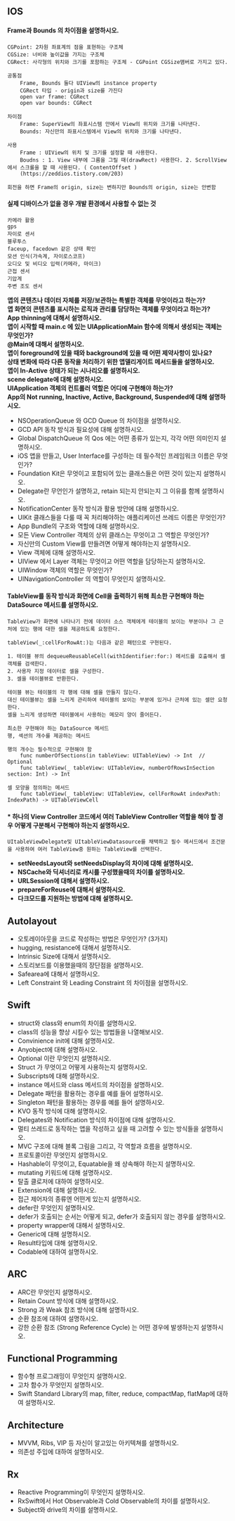 ## IOS
#### **Frame과 Bounds 의 차이점을 설명하시오.**   
    CGPoint: 2차원 좌표계의 점을 표현하는 구조체  
    CGSize: 너비와 높이값을 가지는 구조체   
    CGRect: 사각형의 위치와 크기를 포함하는 구조체 - CGPoint CGSize맴버로 가지고 있다.   

    공통점   
        Frame, Bounds 둘다 UIView의 instance property   
        CGRect 타입 - origin과 size를 가진다   
        open var frame: CGRect   
        open var bounds: CGRect

    차이점
        Frame: SuperView의 좌표시스템 안에서 View의 위치와 크기를 나타낸다.     
        Bounds: 자신만의 좌표시스템에서 View의 위치와 크기를 나타낸다.   

    사용
        Frame : UIView의 위치 및 크기를 설정할 때 사용한다.   
        Boudns : 1. View 내부에 그름을 그릴 때(drawRect) 사용한다. 2. ScrollView에서 스크롤을 할 때 사용된다. ( ContentOffset )   
        (https://zeddios.tistory.com/203)    
      
    회전을 하면 Frame의 origin, size는 변하지만 Bounds의 origin, size는 안변함   
    
#### **실제 디바이스가 없을 경우 개발 환경에서 사용할 수 없는 것**   
    카메라 활용
    gps
    자이로 센서
    블루투스
    faceup, facedown 같은 상태 확인
    모션 인식(가속계, 자이로스코프)
    오디오 및 비디오 입력(카메라, 마이크)
    근접 센서
    기압계
    주변 조도 센서 
    
**앱의 콘텐츠나 데이터 자체를 저장/보관하는 특별한 객체를 무엇이라고 하는가?**   
**앱 화면의 콘텐츠를 표시하는 로직과 관리를 담당하는 객체를 무엇이라고 하는가?**   
**App thinning에 대해서 설명하시오.**   
**앱이 시작할 때 main.c 에 있는 UIApplicationMain 함수에 의해서 생성되는 객체는 무엇인가?**   
**@Main에 대해서 설명하시오.**   
**앱이 foreground에 있을 때와 background에 있을 때 어떤 제약사항이 있나요?**   
**상태 변화에 따라 다른 동작을 처리하기 위한 앱델리게이트 메서드들을 설명하시오.**   
**앱이 In-Active 상태가 되는 시나리오를 설명하시오.**   
**scene delegate에 대해 설명하시오.**   
**UIApplication 객체의 컨트롤러 역할은 어디에 구현해야 하는가?**   
**App의 Not running, Inactive, Active, Background, Suspended에 대해 설명하시오.**   
* NSOperationQueue 와 GCD Queue 의 차이점을 설명하시오.   
* GCD API 동작 방식과 필요성에 대해 설명하시오.   
* Global DispatchQueue 의 Qos 에는 어떤 종류가 있는지, 각각 어떤 의미인지 설명하시오.   
* iOS 앱을 만들고, User Interface를 구성하는 데 필수적인 프레임워크 이름은 무엇인가?   
* Foundation Kit은 무엇이고 포함되어 있는 클래스들은 어떤 것이 있는지 설명하시오.   
* Delegate란 무언인가 설명하고, retain 되는지 안되는지 그 이유를 함께 설명하시오.   
* NotificationCenter 동작 방식과 활용 방안에 대해 설명하시오.   
* UIKit 클래스들을 다룰 때 꼭 처리해야하는 애플리케이션 쓰레드 이름은 무엇인가?   
* App Bundle의 구조와 역할에 대해 설명하시오.   
* 모든 View Controller 객체의 상위 클래스는 무엇이고 그 역할은 무엇인가?   
* 자신만의 Custom View를 만들려면 어떻게 해야하는지 설명하시오.   
* View 객체에 대해 설명하시오.   
* UIView 에서 Layer 객체는 무엇이고 어떤 역할을 담당하는지 설명하시오.   
* UIWindow 객체의 역할은 무엇인가?   
* UINavigationController 의 역할이 무엇인지 설명하시오.   
#### **TableView를 동작 방식과 화면에 Cell을 출력하기 위해 최소한 구현해야 하는 DataSource 메서드를 설명하시오.**   
    TableView가 화면에 나타나기 전에 데이터 소스 객체에게 테이블의 보이는 부분이나 그 근처에 있는 행에 대한 셀을 제공하도록 요청한다.   
    
    tableView(_:cellForRowAt:)는 다음과 같은 패턴으로 구현된다.   
    
    1. 테이블 뷰의 dequeueReusableCell(withIdentifier:for:) 메서드를 호출해서 셀 객체를 검색한다.   
    2. 사용자 지정 데이터로 셀을 구성한다.   
    3. 셀을 테이블뷰로 반환한다.   
    
    테이블 뷰는 테이블의 각 행에 대해 셀을 만들지 않는다.   
    대신 테이블뷰는 셀을 느리게 관리하여 테이블의 보이는 부분에 있거나 근처에 있는 셀만 요청한다.   
    셀을 느리게 생성하면 테이블에서 사용하는 메모리 양이 줄어든다.   
    
    최소한 구현해야 하는 DataSource 메서드     
    행, 섹션의 개수를 제공하는 메서드   

    행의 개수는 필수적으로 구현해야 함
        func numberOfSections(in tableView: UITableView) -> Int  // Optional 
        func tableView(_ tableView: UITableView, numberOfRowsInSection section: Int) -> Int   
        
    셀 모양을 정의하는 메서드   
        func tableView(_ tableView: UITableView, cellForRowAt indexPath: IndexPath) -> UITableViewCell   

    
#### * **하나의 View Controller 코드에서 여러 TableView Controller 역할을 해야 할 경우 어떻게 구분해서 구현해야 하는지 설명하시오.**   
    UItableViewDelegate및 UItableViewDatasource를 채택하고 필수 메서드에서 조건문을 사용하여 여러 TableView중 원하는 TableView를 선택한다.
    
* **setNeedsLayout와 setNeedsDisplay의 차이에 대해 설명하시오.**   
* **NSCache와 딕셔너리로 캐시를 구성했을때의 차이를 설명하시오.**   
* **URLSession에 대해서 설명하시오.**   
* **prepareForReuse에 대해서 설명하시오.**   
* **다크모드를 지원하는 방법에 대해 설명하시오.**   


## Autolayout
* 오토레이아웃을 코드로 작성하는 방법은 무엇인가? (3가지)   
* hugging, resistance에 대해서 설명하시오.   
* Intrinsic Size에 대해서 설명하시오.   
* 스토리보드를 이용했을때의 장단점을 설명하시오.   
* Safearea에 대해서 설명하시오.   
* Left Constraint 와 Leading Constraint 의 차이점을 설명하시오.   


## Swift
* struct와 class와 enum의 차이를 설명하시오.   
* class의 성능을 향상 시킬수 있는 방법들을 나열해보시오.   
* Convinience init에 대해 설명하시오.   
* Anyobject에 대해 설명하시오.   
* Optional 이란 무엇인지 설명하시오.   
* Struct 가 무엇이고 어떻게 사용하는지 설명하시오.   
* Subscripts에 대해 설명하시오.   
* instance 메서드와 class 메서드의 차이점을 설명하시오.   
* Delegate 패턴을 활용하는 경우를 예를 들어 설명하시오.   
* Singleton 패턴을 활용하는 경우를 예를 들어 설명하시오.   
* KVO 동작 방식에 대해 설명하시오.   
* Delegates와 Notification 방식의 차이점에 대해 설명하시오.   
* 멀티 쓰레드로 동작하는 앱을 작성하고 싶을 때 고려할 수 있는 방식들을 설명하시오.   
* MVC 구조에 대해 블록 그림을 그리고, 각 역할과 흐름을 설명하시오.   
* 프로토콜이란 무엇인지 설명하시오.   
* Hashable이 무엇이고, Equatable을 왜 상속해야 하는지 설명하시오.   
* mutating 키워드에 대해 설명하시오.   
* 탈출 클로저에 대하여 설명하시오.   
* Extension에 대해 설명하시오.   
* 접근 제어자의 종류엔 어떤게 있는지 설명하시오.   
* defer란 무엇인지 설명하시오.   
* defer가 호출되는 순서는 어떻게 되고, defer가 호출되지 않는 경우를 설명하시오.   
* property wrapper에 대해서 설명하시오.   
* Generic에 대해 설명하시오.   
* Result타입에 대해 설명하시오.   
* Codable에 대하여 설명하시오.   


## ARC
* ARC란 무엇인지 설명하시오.   
* Retain Count 방식에 대해 설명하시오.   
* Strong 과 Weak 참조 방식에 대해 설명하시오.   
* 순환 참조에 대하여 설명하시오.   
* 강한 순환 참조 (Strong Reference Cycle) 는 어떤 경우에 발생하는지 설명하시오.   


## Functional Programming
* 함수형 프로그래밍이 무엇인지 설명하시오.   
* 고차 함수가 무엇인지 설명하시오.   
* Swift Standard Library의 map, filter, reduce, compactMap, flatMap에 대하여 설명하시오.   


## Architecture
* MVVM, Ribs, VIP 등 자신이 알고있는 아키텍쳐를 설명하시오.   
* 의존성 주입에 대하여 설명하시오.   


## Rx
* Reactive Programming이 무엇인지 설명하시오.   
* RxSwift에서 Hot Observable과 Cold Observable의 차이를 설명하시오.   
* Subject와 drive의 차이를 설명하시오.   
